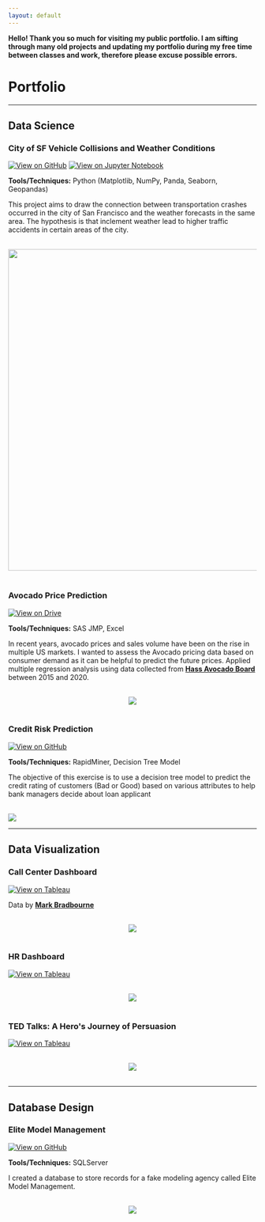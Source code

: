 ```yaml
---
layout: default
---
```


**Hello! Thank you so much for visiting my public portfolio. I am sifting through many old projects and updating my portfolio during my free time between classes and work, therefore please excuse possible errors.** 


# Portfolio
---
## Data Science

### City of SF Vehicle Collisions and Weather Conditions

[![View on GitHub](https://img.shields.io/badge/GitHub-View_on_GitHub-black?logo=GitHub)](https://github.com/maiphle/City-of-SF-Vehicle-Collisions-and-Weather-Conditions) [![View on Jupyter Notebook](https://img.shields.io/badge/Jupyter-Open_Notebook-orange?logo=Jupyter)](https://github.com/maiphle/City-of-SF-Vehicle-Collisions-and-Weather-Conditions/blob/main/Final%20Project.ipynb)


**Tools/Techniques:** Python (Matplotlib, NumPy, Panda, Seaborn, Geopandas)     

This project aims to draw the connection between transportation crashes occurred in the city of San Francisco and the weather forecasts in the same area. The hypothesis is that inclement weather lead to higher traffic accidents in certain areas of the city.


<br>
<center><img src="images/Collision Locations in San Francisco.jpg" width="650" height="650"/></center>
<br>

### Avocado Price Prediction

[![View on Drive](https://img.shields.io/badge/PDF-Open_Presentation-blue?logo=adobe-acrobat-reader)](https://tuprd-my.sharepoint.com/:b:/r/personal/tuq42303_temple_edu/Documents/Classes/In%20Progress%20Work/GitHub/Avocado%20Price%20Prediction.pdf?csf=1&web=1&e=Q0JjYA)


**Tools/Techniques:** SAS JMP, Excel
    
In recent years, avocado prices and sales volume have been on the rise in multiple US markets. I wanted to assess the Avocado pricing data based on consumer demand as it can be helpful to predict the future prices. Applied multiple regression analysis using data collected from [**Hass Avocado Board**](https://www.kaggle.com/datasets/neuromusic/avocado-prices) between 2015 and 2020. 
    
<br>
<center><img src="images/Avocado Price Prediction.svg"/></center>
<br>

### Credit Risk Prediction

[![View on GitHub](https://img.shields.io/badge/GitHub-View_on_GitHub-black?logo=GitHub)](https://github.com/maiphle/Credit-Risk-Model)


**Tools/Techniques:** RapidMiner, Decision Tree Model


The objective of this exercise is to use a decision tree model to predict the credit rating of customers (Bad or Good) based on various attributes to help bank managers decide about loan applicant

<br>
<left><img src="images/rapidminer-credit-risk.png"/></left>
<br>


---

## Data Visualization

### Call Center Dashboard

[![View on Tableau](https://img.shields.io/badge/Tableau-View_on_Tableau-orange?logo=Tableau)](https://public.tableau.com/views/CallCenterDashboard_16710827929470/Final?:language=en-US&:display_count=n&:origin=viz_share_link)

    
Data by [**Mark Bradbourne**](https://data.world/markbradbourne/rwfd-real-world-fake-data)
    
<br>
<center><img src="images/Call Center Dashboard.png"/></center>
<br>

### HR Dashboard

[![View on Tableau](https://img.shields.io/badge/Tableau-View_on_Tableau-orange?logo=Tableau)](https://public.tableau.com/views/HRDashboard_16684642883090/Dashboard1?:language=en-US&:display_count=n&:origin=viz_share_link)

<br>
<center><img src="images/HR Dashboard.png"/></center>            
<br>

### TED Talks: A Hero's Journey of Persuasion

[![View on Tableau](https://img.shields.io/badge/Tableau-View_on_Tableau-orange?logo=Tableau)](https://public.tableau.com/views/GroupTableauDashboard/Dashboard1?:language=en-US&:display_count=n&:origin=viz_share_link)

<br>
<center><img src="images/TED Talks A Heros Journey of Persuasion.png"/></center>
<br>


---

## Database Design

### Elite Model Management

[![View on GitHub](https://img.shields.io/badge/GitHub-View_on_GitHub-black?logo=GitHub)](https://github.com/maiphle/Elite-Model-Mgmt-Database)


**Tools/Techniques:** SQLServer

I created a database to store records for a fake modeling agency called Elite Model Management.


<br>
<center><img src="images/Database ER diagram (crow's foot).png"/></center>
<br>
